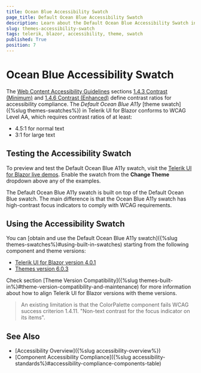 ```yaml
---
title: Ocean Blue Accessibility Swatch
page_title: Default Ocean Blue Accessibility Swatch
description: Learn about the Default Ocean Blue Accessibility Swatch in the Telerik UI for Blazor suite. This is a theme color variation with enhanced accessibility that complies with accessibility standards.
slug: themes-accessibility-swatch
tags: telerik, blazor, accessibility, theme, swatch
published: True
position: 7
---
```


# Ocean Blue Accessibility Swatch

The [Web Content Accessibility Guidelines](https://www.w3.org/TR/WCAG21/) sections [1.4.3 Contrast (Minimum)](https://www.w3.org/TR/WCAG21/#contrast-minimum) and [1.4.6 Contrast (Enhanced)](https://www.w3.org/TR/WCAG21/#contrast-enhanced) define contrast ratios for accessibility compliance. The *Default Ocean Blue A11y* [theme swatch]({%slug themes-swatches%}) in Telerik UI for Blazor conforms to WCAG Level AA, which requires contrast ratios of at least:

* 4.5:1 for normal text
* 3:1 for large text


## Testing the Accessibility Swatch

To preview and test the Default Ocean Blue A11y swatch, visit the [Telerik UI for Blazor live demos](https://demos.telerik.com/blazor-ui/grid/overview). Enable the swatch from the **Change Theme** dropdown above any of the examples.

The Default Ocean Blue A11y swatch is built on top of the Default Ocean Blue swatch. The main difference is that the Ocean Blue A11y swatch has high-contrast focus indicators to comply with WCAG requirements.


## Using the Accessibility Swatch

You can [obtain and use the Default Ocean Blue A11y swatch]({%slug themes-swatches%}#using-built-in-swatches) starting from the following component and theme versions:

* [Telerik UI for Blazor version 4.0.1](https://www.telerik.com/support/whats-new/blazor-ui/release-history/ui-for-blazor-4-0-1)
* [Themes version 6.0.3](https://github.com/telerik/kendo-themes/releases/tag/v6.0.3)

Check section [Theme Version Compatibility]({%slug themes-built-in%}#theme-version-compatibility-and-maintenance) for more information about how to align Telerik UI for Blazor versions with theme versions.

> An existing limitation is that the ColorPalette component fails WCAG success criterion 1.4.11. "Non-text contrast for the focus indicator on its items".


## See Also

* [Accessibility Overview]({%slug accessibility-overview%})
* [Component Accessibility Compliance]({%slug accessibility-standards%}#accessibility-compliance-components-table)
